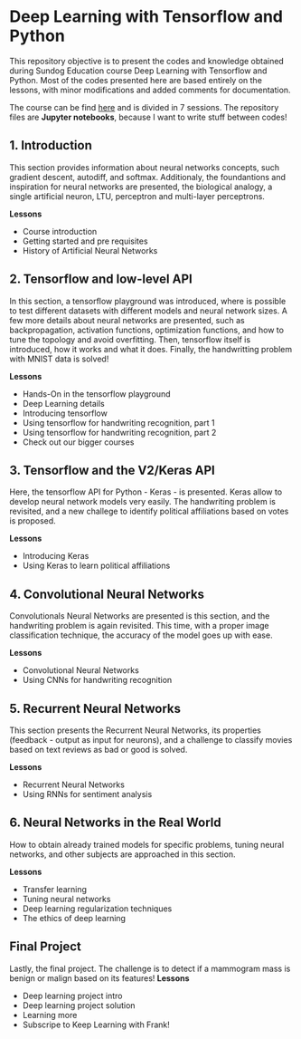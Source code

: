 # Deep Learning with Tensorflow and Python

This repository objective is to present the codes and knowledge obtained during Sundog Education course Deep Learning with Tensorflow and Python. Most of the codes presented here are based entirely on the lessons, with minor modifications and added comments for documentation.

The course can be find [here](https://sundog-education.com/course/deeplearning/) and is divided in 7 sessions. The repository files are **Jupyter notebooks**, because I want to write stuff between codes!

## 1. Introduction 

This section provides information about neural networks concepts, such gradient descent, autodiff, and softmax. Additionaly, the foundantions and inspiration for neural networks are presented, the biological analogy, a single artificial neuron, LTU, perceptron and multi-layer perceptrons. 

**Lessons**
  - Course introduction
  - Getting started and pre requisites
  - History of Artificial Neural Networks
   
## 2. Tensorflow and low-level API

In this section, a tensorflow playground was introduced, where is possible to test different datasets with different models and neural network sizes. A few more details about neural networks are presented, such as backpropagation, activation functions, optimization functions, and how to tune the topology and avoid overfitting. Then, tensorflow itself is introduced, how it works and what it does. Finally, the handwritting problem with MNIST data is solved!

**Lessons**
  - Hands-On in the tensorflow playground
  - Deep Learning details
  - Introducing tensorflow
  - Using tensorflow for handwriting recognition, part 1
  - Using tensorflow for handwriting recognition, part 2
  - Check out our bigger courses

## 3. Tensorflow and the V2/Keras API

Here, the tensorflow API for Python - Keras - is presented. Keras allow to develop neural network models very easily. The handwriting problem is revisited, and a new challege to identify political affiliations based on votes is proposed.

**Lessons**
  - Introducing Keras
  - Using Keras to learn political affiliations
 
## 4. Convolutional Neural Networks

Convolutionals Neural Networks are presented is this section, and the handwriting problem is again revisited. This time, with a proper image classification technique, the accuracy of the model goes up with ease.

**Lessons**  
  - Convolutional Neural Networks
  - Using CNNs for handwriting recognition

## 5. Recurrent Neural Networks

This section presents the Recurrent Neural Networks, its properties (feedback - output as input for neurons), and a challenge to classify movies based on text reviews as bad or good is solved. 

**Lessons**
  - Recurrent Neural Networks
  - Using RNNs for sentiment analysis

## 6. Neural Networks in the Real World

How to obtain already trained models for specific problems, tuning neural networks, and other subjects are approached in this section.

**Lessons**
  - Transfer learning
  - Tuning neural networks
  - Deep learning regularization techniques
  - The ethics of deep learning
  
## Final Project
Lastly, the final project. The challenge is to detect if a mammogram mass is benign or malign based on its features!
**Lessons**
  - Deep learning project intro
  - Deep learning project solution
  - Learning more
  - Subscripe to Keep Learning with Frank!

